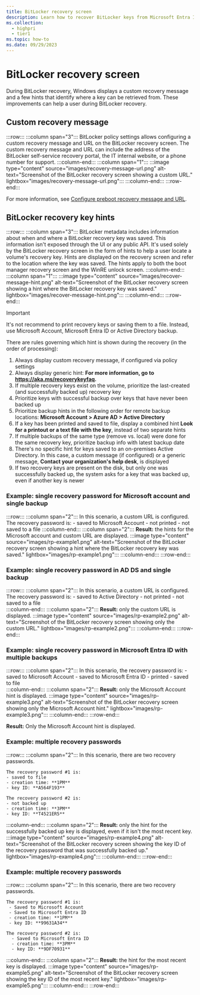 ```yaml
---
title: BitLocker recovery screen
description: Learn how to recover BitLocker keys from Microsoft Entra ID and Active Directory Domain Services (AD DS).
ms.collection: 
  - highpri
  - tier1
ms.topic: how-to
ms.date: 09/29/2023
---
```


# BitLocker recovery screen

During BitLocker recovery, Windows displays a custom recovery message and a few hints that identify where a key can be retrieved from. These improvements can help a user during BitLocker recovery.

## Custom recovery message

:::row:::
  :::column span="3":::
    BitLocker policy settings allows configuring a custom recovery message and URL on the BitLocker recovery screen. The custom recovery message and URL can include the address of the BitLocker self-service recovery portal, the IT internal website, or a phone number for support.
  :::column-end:::
  :::column span="1":::
  :::image type="content" source="images/recovery-message-url.png" alt-text="Screenshot of the BitLocker recovery screen showing a custom URL." lightbox="images/recovery-message-url.png":::
  :::column-end:::
:::row-end:::

For more information, see [Configure preboot recovery message and URL](policy-settings.md?tabs=os#configure-preboot-recovery-message-and-url).

## BitLocker recovery key hints

:::row:::
  :::column span="3":::
    BitLocker metadata includes information about when and where a BitLocker recovery key was saved. This information isn't exposed through the UI or any public API. It's used solely by the BitLocker recovery screen in the form of hints to help a user locate a volume's recovery key. Hints are displayed on the recovery screen and refer to the location where the key was saved. The hints apply to both the boot manager recovery screen and the WinRE unlock screen.
  :::column-end:::
  :::column span="1":::
  :::image type="content" source="images/recover-message-hint.png" alt-text="Screenshot of the BitLocker recovery screen showing a hint where the BitLocker recovery key was saved." lightbox="images/recover-message-hint.png":::
  :::column-end:::
:::row-end:::

> [!IMPORTANT]
> It's not recommend to print recovery keys or saving them to a file. Instead, use Microsoft Account, Microsoft Entra ID or Active Directory backup.

There are rules governing which hint is shown during the recovery (in the order of processing):

1. Always display custom recovery message, if configured via policy settings
1. Always display generic hint: **For more information, go to https://aka.ms/recoverykeyfaq.**
1. If multiple recovery keys exist on the volume, prioritize the last-created (and successfully backed up) recovery key
1. Prioritize keys with successful backup over keys that have never been backed up
1. Prioritize backup hints in the following order for remote backup locations: **Microsoft Account > Azure AD > Active Directory**
1. If a key has been printed and saved to file, display a combined hint **Look for a printout or a text file with the key**, instead of two separate hints
1. If multiple backups of the same type (remove vs. local) were done for the same recovery key, prioritize backup info with latest backup date
1. There's no specific hint for keys saved to an on-premises Active Directory. In this case, a custom message (if configured) or a generic message, **Contact your organization's help desk**, is displayed
1. If two recovery keys are present on the disk, but only one was successfully backed up, the system asks for a key that was backed up, even if another key is newer

### Example: single recovery password for Microsoft account and single backup

:::row:::
  :::column span="2":::
    In this scenario, a custom URL is configured. The recovery password is:
      - saved to Microsoft Account
      - not printed
      - not saved to a file
  :::column-end:::
  :::column span="2":::
  **Result:** the hints for the Microsoft account and custom URL are displayed.
  :::image type="content" source="images/rp-example1.png" alt-text="Screenshot of the BitLocker recovery screen showing a hint where the BitLocker recovery key was saved." lightbox="images/rp-example1.png":::
  :::column-end:::
:::row-end:::

### Example: single recovery password in AD DS and single backup

:::row:::
  :::column span="2":::
    In this scenario, a custom URL is configured. The recovery password is:
    - saved to Active Directory
    - not printed
    - not saved to a file  
  :::column-end:::
  :::column span="2":::
  **Result:** only the custom URL is displayed.
  :::image type="content" source="images/rp-example2.png" alt-text="Screenshot of the BitLocker recovery screen showing only the custom URL." lightbox="images/rp-example2.png":::
  :::column-end:::
:::row-end:::

### Example: single recovery password in Microsoft Entra ID with multiple backups

:::row:::
  :::column span="2":::
    In this scenario, the recovery password is:
    - saved to Microsoft Account
    - saved to Microsoft Entra ID
    - printed
    - saved to file  
  :::column-end:::
  :::column span="2":::
  **Result:** only the Microsoft Account hint is displayed.
  :::image type="content" source="images/rp-example3.png" alt-text="Screenshot of the BitLocker recovery screen showing only the Microsoft Account hint." lightbox="images/rp-example3.png":::
  :::column-end:::
:::row-end:::

**Result:** Only the Microsoft Account hint is displayed.

### Example: multiple recovery passwords

:::row:::
  :::column span="2":::
    In this scenario, there are two recovery passwords.

    The recovery password #1 is:
    - saved to file
    - creation time: **1PM**
    - key ID: **A564F193**
    
    The recovery password #2 is:
    - not backed up
    - creation time: **3PM**
    - key ID: **T4521ER5**
  :::column-end:::
  :::column span="2":::
  **Result:** only the hint for the successfully backed up key is displayed, even if it isn't the most recent key.
  :::image type="content" source="images/rp-example4.png" alt-text="Screenshot of the BitLocker recovery screen showing the key ID of the recovery password that was successfully backed up." lightbox="images/rp-example4.png":::
  :::column-end:::
:::row-end:::

### Example: multiple recovery passwords

:::row:::
  :::column span="2":::
    In this scenario, there are two recovery passwords.

    The recovery password #1 is:
     - Saved to Microsoft Account
     - Saved to Microsoft Entra ID
     - creation time: **1PM**
     - key ID: **99631A34**
    
    The recovery password #2 is:
      - Saved to Microsoft Entra ID
      - creation time: **3PM**
      - key ID: **9DF70931**
  :::column-end:::
  :::column span="2":::
  **Result:** the hint for the most recent key is displayed.
  :::image type="content" source="images/rp-example5.png" alt-text="Screenshot of the BitLocker recovery screen showing the key ID of the most recent key." lightbox="images/rp-example5.png":::
  :::column-end:::
:::row-end:::
